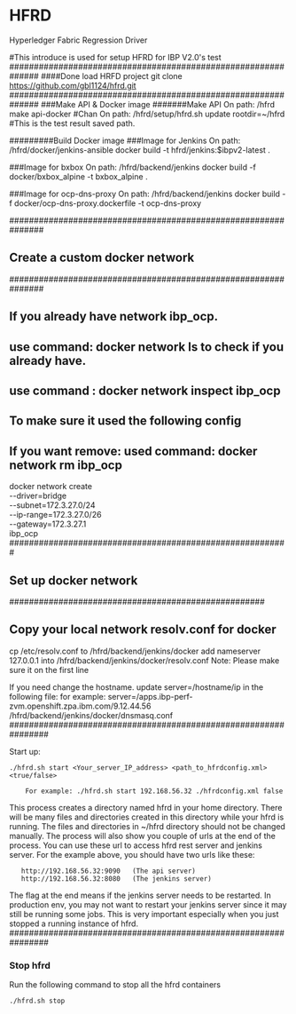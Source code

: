 # HFRD
Hyperledger Fabric Regression Driver

#This introduce is used for setup HFRD for IBP V2.0's test
##############################################################
####Done load HRFD project
git clone https://github.com/gbl1124/hfrd.git
##############################################################
###Make API & Docker image
#######Make API
On path: /hfrd
make api-docker
    #Chan
On path: /hfrd/setup/hfrd.sh
    update rootdir=~/hfrd   #This is the test result saved path.


#########Build Docker image
###Image for Jenkins
On path:  /hfrd/docker/jenkins-ansible
docker build -t hfrd/jenkins:$ibpv2-latest .

###Image for bxbox
On path: /hfrd/backend/jenkins
docker build -f  docker/bxbox_alpine -t bxbox_alpine .

###Image for ocp-dns-proxy
On path: /hfrd/backend/jenkins
docker build -f  docker/ocp-dns-proxy.dockerfile  -t  ocp-dns-proxy

###############################################################
## Create a custom docker network
###############################################################
## If you already have network ibp_ocp.
##  use command: docker network ls  to check if you already have.
## use command : docker network inspect ibp_ocp
## To make sure it used the following config
## If you want remove: used command: docker network rm  ibp_ocp
docker network create \
  --driver=bridge \
  --subnet=172.3.27.0/24 \
  --ip-range=172.3.27.0/26 \
  --gateway=172.3.27.1 \
  ibp_ocp
#########################################################

## Set up docker network
####################################################
## Copy your local network resolv.conf for docker
cp /etc/resolv.conf to /hfrd/backend/jenkins/docker
add nameserver 127.0.0.1 into /hfrd/backend/jenkins/docker/resolv.conf
Note: Please make sure it on the first line

If you need change the hostname.
update server=/hostname/ip in the following file: for example: server=/apps.ibp-perf-zvm.openshift.zpa.ibm.com/9.12.44.56
/hfrd/backend/jenkins/docker/dnsmasq.conf
################################################################


Start up:

```
./hfrd.sh start <Your_server_IP_address> <path_to_hfrdconfig.xml> <true/false>
   
    For example: ./hfrd.sh start 192.168.56.32 ./hfrdconfig.xml false
```   
This process creates a directory named hfrd in your home directory. There will be many files and directories created in this directory while your hfrd is running. The files and directories in ~/hfrd directory should not be changed manually. The process will also show you couple of urls at the end of the process. You can use these url to access hfrd rest server and jenkins server. For the example above, you should have two urls like these:

```
   http://192.168.56.32:9090   (The api server)
   http://192.168.56.32:8080   (The jenkins server)
```

The flag at the end means if the jenkins server needs to be restarted. In production env, you may not want to restart your jenkins server since it may still be running some jobs. This is very important especially when you just stopped a running instance of hfrd.
################################################################
### Stop hfrd
Run the following command to stop all the hfrd containers
```
./hfrd.sh stop
```